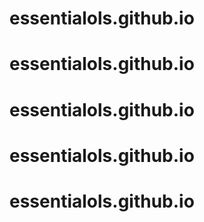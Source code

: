 # essentialols.github.io
# essentialols.github.io
# essentialols.github.io
# essentialols.github.io
# essentialols.github.io
